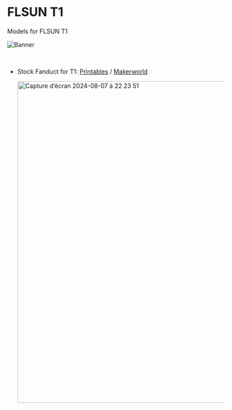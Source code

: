# FLSUN T1
Models for FLSUN T1

![Banner](https://github.com/user-attachments/assets/a2ebd6cd-e430-4d7b-a240-a8cac461b0c7)

<br />

- Stock Fanduct for T1: <a href="https://www.printables.com/model/967458-flsun-t1-stock-fanduct">Printables</a> / <a href="https://makerworld.com/en/models/577444">Makerworld</a>

  <img width="743" alt="Capture d’écran 2024-08-07 à 22 23 51" src="https://github.com/user-attachments/assets/a3a653d3-bed7-40d4-acfd-bc5512cc0d0c">


